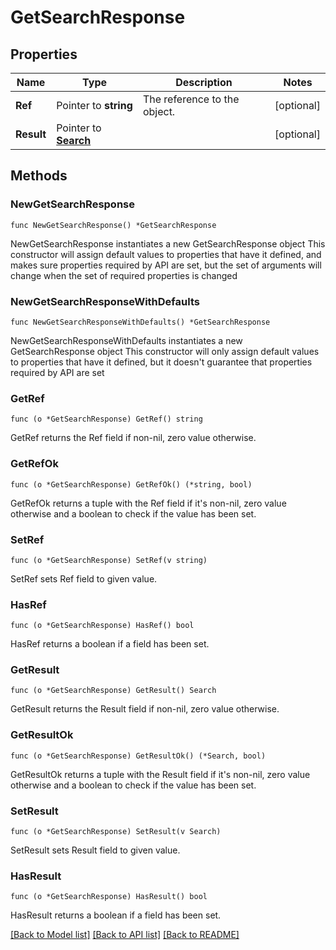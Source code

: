 # GetSearchResponse

## Properties

Name | Type | Description | Notes
------------ | ------------- | ------------- | -------------
**Ref** | Pointer to **string** | The reference to the object. | [optional] 
**Result** | Pointer to [**Search**](Search.md) |  | [optional] 

## Methods

### NewGetSearchResponse

`func NewGetSearchResponse() *GetSearchResponse`

NewGetSearchResponse instantiates a new GetSearchResponse object
This constructor will assign default values to properties that have it defined,
and makes sure properties required by API are set, but the set of arguments
will change when the set of required properties is changed

### NewGetSearchResponseWithDefaults

`func NewGetSearchResponseWithDefaults() *GetSearchResponse`

NewGetSearchResponseWithDefaults instantiates a new GetSearchResponse object
This constructor will only assign default values to properties that have it defined,
but it doesn't guarantee that properties required by API are set

### GetRef

`func (o *GetSearchResponse) GetRef() string`

GetRef returns the Ref field if non-nil, zero value otherwise.

### GetRefOk

`func (o *GetSearchResponse) GetRefOk() (*string, bool)`

GetRefOk returns a tuple with the Ref field if it's non-nil, zero value otherwise
and a boolean to check if the value has been set.

### SetRef

`func (o *GetSearchResponse) SetRef(v string)`

SetRef sets Ref field to given value.

### HasRef

`func (o *GetSearchResponse) HasRef() bool`

HasRef returns a boolean if a field has been set.

### GetResult

`func (o *GetSearchResponse) GetResult() Search`

GetResult returns the Result field if non-nil, zero value otherwise.

### GetResultOk

`func (o *GetSearchResponse) GetResultOk() (*Search, bool)`

GetResultOk returns a tuple with the Result field if it's non-nil, zero value otherwise
and a boolean to check if the value has been set.

### SetResult

`func (o *GetSearchResponse) SetResult(v Search)`

SetResult sets Result field to given value.

### HasResult

`func (o *GetSearchResponse) HasResult() bool`

HasResult returns a boolean if a field has been set.


[[Back to Model list]](../README.md#documentation-for-models) [[Back to API list]](../README.md#documentation-for-api-endpoints) [[Back to README]](../README.md)


